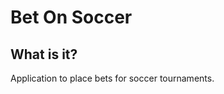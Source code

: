 ﻿Bet On Soccer
=========================================

## What is it?

Application to place bets for soccer tournaments.